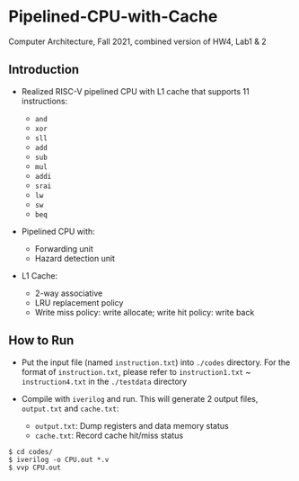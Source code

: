 # Pipelined-CPU-with-Cache
Computer Architecture, Fall 2021, combined version of HW4, Lab1 & 2

## Introduction
-	Realized RISC-V pipelined CPU with L1 cache that supports 11 instructions:
    - `and`
    - `xor`
    - `sll`
    - `add`
    - `sub`
    - `mul`
    - `addi`
    - `srai`
    - `lw`
    - `sw`
    - `beq`

- Pipelined CPU with:
    - Forwarding unit
    - Hazard detection unit

- L1 Cache:
    - 2-way associative
    - LRU replacement policy
    - Write miss policy: write allocate; write hit policy: write back

## How to Run
- Put the input file (named `instruction.txt`) into `./codes` directory. For the format of `instruction.txt`, please refer to `instruction1.txt` ~ `instruction4.txt` in the `./testdata` directory

- Compile with `iverilog` and run. This will generate 2 output files, `output.txt` and `cache.txt`:
    - `output.txt`: Dump registers and data memory status
    - `cache.txt`: Record cache hit/miss status
```
$ cd codes/
$ iverilog -o CPU.out *.v
$ vvp CPU.out
```
